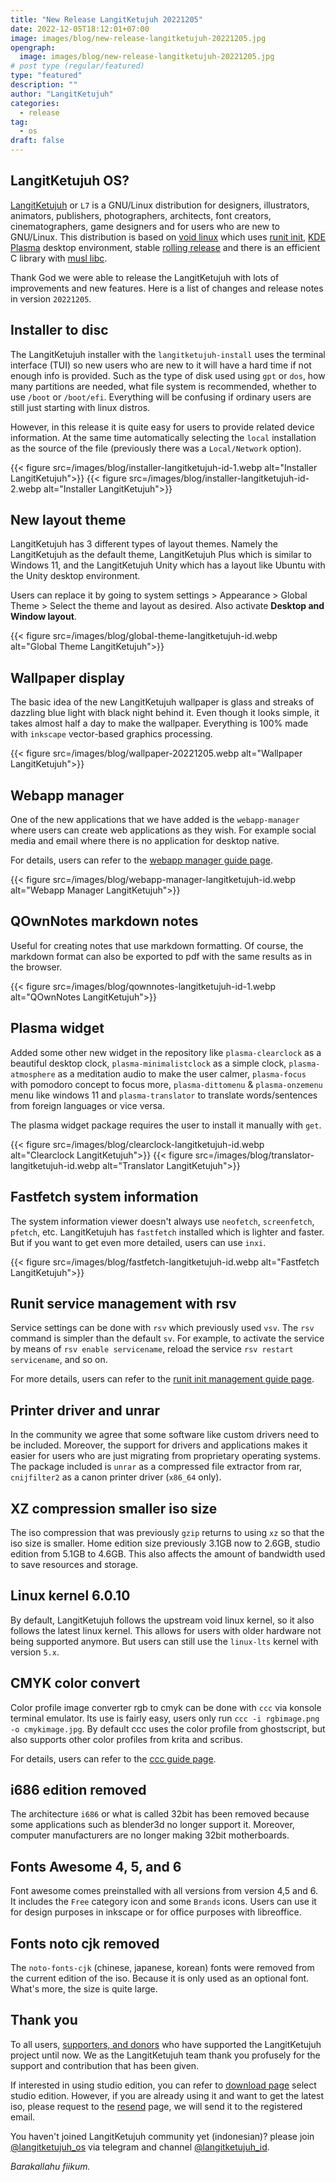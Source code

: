 ```yaml
---
title: "New Release LangitKetujuh 20221205"
date: 2022-12-05T18:12:01+07:00
image: images/blog/new-release-langitketujuh-20221205.jpg
opengraph:
  image: images/blog/new-release-langitketujuh-20221205.jpg
# post type (regular/featured)
type: "featured"
description: ""
author: "LangitKetujuh"
categories:
  - release
tag:
  - os
draft: false
---
```


## LangitKetujuh OS?

[LangitKetujuh](https://langitketujuh.id) or `L7` is a GNU/Linux distribution for designers, illustrators, animators, publishers, photographers, architects, font creators, cinematographers, game designers and for users who are new to GNU/Linux. This distribution is based on [void linux](https://voidlinux.org) which uses [runit init](http://smarden.org/runit/), [KDE Plasma](https://kde.org/plasma-desktop) desktop environment, stable [rolling release](https://en.wikipedia.org/wiki/Rolling_release) and there is an efficient C library with [musl libc](https://www.musl-libc.org).

Thank God we were able to release the LangitKetujuh with lots of improvements and new features. Here is a list of changes and release notes in version `20221205`.

## Installer to disc

The LangitKetujuh installer with the `langitketujuh-install` uses the terminal interface (TUI) so new users who are new to it will have a hard time if not enough info is provided. Such as the type of disk used using `gpt` or `dos`, how many partitions are needed, what file system is recommended, whether to use `/boot` or `/boot/efi`. Everything will be confusing if ordinary users are still just starting with linux distros.

However, in this release it is quite easy for users to provide related device information. At the same time automatically selecting the `local` installation as the source of the file (previously there was a `Local/Network` option).

{{< figure src=/images/blog/installer-langitketujuh-id-1.webp alt="Installer LangitKetujuh">}}
{{< figure src=/images/blog/installer-langitketujuh-id-2.webp alt="Installer LangitKetujuh">}}

## New layout theme

LangitKetujuh has 3 different types of layout themes. Namely the LangitKetujuh as the default theme, LangitKetujuh Plus which is similar to Windows 11, and the LangitKetujuh Unity which has a layout like Ubuntu with the Unity desktop environment.

Users can replace it by going to system settings > Appearance > Global Theme > Select the theme and layout as desired. Also activate **Desktop and Window layout**.

{{< figure src=/images/blog/global-theme-langitketujuh-id.webp alt="Global Theme LangitKetujuh">}}

## Wallpaper display

The basic idea of the new LangitKetujuh wallpaper is glass and streaks of dazzling blue light with black night behind it. Even though it looks simple, it takes almost half a day to make the wallpaper. Everything is 100% made with `inkscape` vector-based graphics processing.

{{< figure src=/images/blog/wallpaper-20221205.webp alt="Wallpaper LangitKetujuh">}}

## Webapp manager

One of the new applications that we have added is the `webapp-manager` where users can create web applications as they wish. For example social media and email where there is no application for desktop native.

For details, users can refer to the [webapp manager guide page](https://panduan.langitketujuh.id/aplikasi/produktifitas/webapp-manager).

{{< figure src=/images/blog/webapp-manager-langitketujuh-id.webp alt="Webapp Manager LangitKetujuh">}}

## QOwnNotes markdown notes

Useful for creating notes that use markdown formatting. Of course, the markdown format can also be exported to pdf with the same results as in the browser.

{{< figure src=/images/blog/qownnotes-langitketujuh-id-1.webp alt="QOwnNotes LangitKetujuh">}}

## Plasma widget

Added some other new widget in the repository like `plasma-clearclock` as a beautiful desktop clock, `plasma-minimalistclock` as a simple clock, `plasma-atmosphere` as a meditation audio to make the user calmer, `plasma-focus` with pomodoro concept to focus more, `plasma-dittomenu` & `plasma-onzemenu` menu like windows 11 and `plasma-translator` to translate words/sentences from foreign languages or vice versa.

The plasma widget package requires the user to install it manually with `get`.

{{< figure src=/images/blog/clearclock-langitketujuh-id.webp alt="Clearclock LangitKetujuh">}}
{{< figure src=/images/blog/translator-langitketujuh-id.webp alt="Translator LangitKetujuh">}}

## Fastfetch system information

The system information viewer doesn't always use `neofetch`, `screenfetch`, `pfetch`, etc. LangitKetujuh has `fastfetch` installed which is lighter and faster. But if you want to get even more detailed, users can use `inxi`.

{{< figure src=/images/blog/fastfetch-langitketujuh-id.webp alt="Fastfetch LangitKetujuh">}}

## Runit service management with rsv

Service settings can be done with `rsv` which previously used `vsv`. The `rsv` command is simpler than the default `sv`. For example, to activate the service by means of `rsv enable servicename`, reload the service `rsv restart servicename`, and so on.

For more details, users can refer to the [runit init management guide page](https://panduan.langitkejuangan.id/konfigurasi/layanan/rsv).

## Printer driver and unrar

In the community we agree that some software like custom drivers need to be included. Moreover, the support for drivers and applications makes it easier for users who are just migrating from proprietary operating systems. The package included is `unrar` as a compressed file extractor from rar, `cnijfilter2` as a canon printer driver (`x86_64` only).

## XZ compression smaller iso size

The iso compression that was previously `gzip` returns to using `xz` so that the iso size is smaller. Home edition size previously 3.1GB now to 2.6GB, studio edition from 5.1GB to 4.6GB. This also affects the amount of bandwidth used to save resources and storage.

## Linux kernel 6.0.10

By default, LangitKetujuh follows the upstream void linux kernel, so it also follows the latest linux kernel. This allows for users with older hardware not being supported anymore. But users can still use the `linux-lts` kernel with version `5.x`.

## CMYK color convert

Color profile image converter rgb to cmyk can be done with `ccc` via konsole terminal emulator. Its use is fairly easy, users only run `ccc -i rgbimage.png -o cmykimage.jpg`. By default ccc uses the color profile from ghostscript, but also supports other color profiles from krita and scribus.

For details, users can refer to the [ccc guide page](https://panduan.langitketujuh.id/aplikasi/perkakas/ccc.html).

## i686 edition removed

The architecture `i686` or what is called 32bit has been removed because some applications such as blender3d no longer support it. Moreover, computer manufacturers are no longer making 32bit motherboards.

## Fonts Awesome 4, 5, and 6

Font awesome comes preinstalled with all versions from version 4,5 and 6. It includes the `Free` category icon and some `Brands` icons. Users can use it for design purposes in inkscape or for office purposes with libreoffice.

## Fonts noto cjk removed

The `noto-fonts-cjk` (chinese, japanese, korean) fonts were removed from the current edition of the iso. Because it is only used as an optional font. What's more, the size is quite large.

## Thank you

To all users, [supporters, and donors](../../supporters) who have supported the LangitKetujuh project until now. We as the LangitKetujuh team thank you profusely for the support and contribution that has been given.

If interested in using studio edition, you can refer to [download page](../../os/download) select studio edition. However, if you are already using it and want to get the latest iso, please request to the [resend](../../os/resend) page, we will send it to the registered email.

You haven't joined LangitKetujuh community yet (indonesian)? please join [@langitketujuh_os](https://t.me/langitketujuh_os) via telegram and channel [@langitketujuh_id](https://t.me/langitketujuh_id).

_Barakallahu fiikum._
